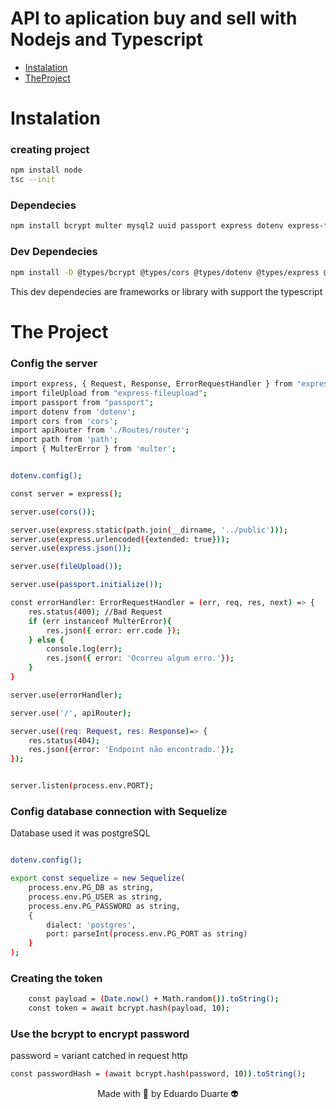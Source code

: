 # API to aplication buy and sell with Nodejs and Typescript
<p>

* [Instalation](#Instalation)
* [TheProject](#the-project)

</p>

# Instalation

### creating project
~~~bash
npm install node 
tsc --init
~~~

### Dependecies

~~~bash 
npm install bcrypt multer mysql2 uuid passport express dotenv express-fileupload express-validator path nodemon jimp pg pg-hstore
~~~

### Dev Dependecies
~~~bash
npm install -D @types/bcrypt @types/cors @types/dotenv @types/express @types/express @types/express-fileupload @types/express-validator @types/jimp @types/multer @types/nodemon @types/passport @types/sequelize  @types/uuid
~~~

<p>This dev dependecies are frameworks or library with support the typescript</p>


# The Project

### Config the server

~~~bash
import express, { Request, Response, ErrorRequestHandler } from "express";
import fileUpload from "express-fileupload";
import passport from "passport";
import dotenv from 'dotenv';
import cors from 'cors';
import apiRouter from './Routes/router';
import path from 'path';
import { MulterError } from 'multer';


dotenv.config();

const server = express();

server.use(cors());

server.use(express.static(path.join(__dirname, '../public')));
server.use(express.urlencoded({extended: true}));
server.use(express.json());

server.use(fileUpload());

server.use(passport.initialize());

const errorHandler: ErrorRequestHandler = (err, req, res, next) => {
    res.status(400); //Bad Request
    if (err instanceof MulterError){
        res.json({ error: err.code });
    } else {
        console.log(err);
        res.json({ error: 'Ocorreu algum erro.'});
    }
}

server.use(errorHandler);

server.use('/', apiRouter);

server.use((req: Request, res: Response)=> {
    res.status(404);
    res.json({error: 'Endpoint não encontrado.'});
});


server.listen(process.env.PORT);

~~~

### Config database connection with Sequelize

<p>Database used it was postgreSQL</p>

~~~bash

dotenv.config();

export const sequelize = new Sequelize(
    process.env.PG_DB as string,
    process.env.PG_USER as string,
    process.env.PG_PASSWORD as string,
    {
        dialect: 'postgres',
        port: parseInt(process.env.PG_PORT as string)
    }
);

~~~

### Creating the token

~~~bash
    const payload = (Date.now() + Math.random()).toString();
    const token = await bcrypt.hash(payload, 10);
~~~

### Use the bcrypt to encrypt password

password = variant catched in request http

~~~bash
const passwordHash = (await bcrypt.hash(password, 10)).toString();
~~~



<p align="center">Made with 💙 by Eduardo Duarte 👽</p>